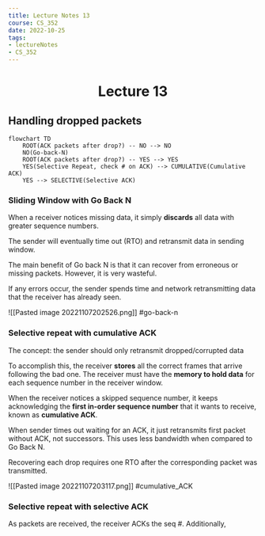 ```yaml
---
title: Lecture Notes 13
course: CS_352
date: 2022-10-25
tags: 
- lectureNotes
- CS_352
---
```


<center><h1>Lecture 13</h1></center>

## Handling dropped packets

```mermaid
flowchart TD 
	ROOT(ACK packets after drop?) -- NO --> NO
	NO(Go-back-N)
	ROOT(ACK packets after drop?) -- YES --> YES
	YES(Selective Repeat, check # on ACK) --> CUMULATIVE(Cumulative ACK)
	YES --> SELECTIVE(Selective ACK)
```

### Sliding Window with Go Back N
When a receiver notices missing data, it simply **discards** all data with greater sequence numbers.

The sender will eventually time out (RTO) and retransmit data in sending window.

The main benefit of Go back N is that it can recover from erroneous or missing packets. However, it is very wasteful.

If any errors occur, the sender spends time and network retransmitting data that the receiver has already seen.

![[Pasted image 20221107202526.png]]
#go-back-n
### Selective repeat with cumulative ACK
The concept: the sender should only retransmit dropped/corrupted data

To accomplish this, the receiver **stores** all the correct frames that arrive following the bad one. The receiver must have the **memory to hold data** for each sequence number in the receiver window.

When the receiver notices a skipped sequence number, it keeps acknowledging the **first in-order sequence number** that it wants to receive, known as **cumulative ACK**.

When sender times out waiting for an ACK, it just retransmits first packet without ACK, not successors. This uses less bandwidth when compared to Go Back N.

Recovering each drop requires one RTO after the corresponding packet was transmitted.

![[Pasted image 20221107203117.png]]
#cumulative_ACK

### Selective repeat with selective ACK
As packets are received, the receiver ACKs the seq #. Additionally, 